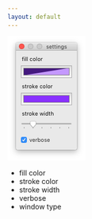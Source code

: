 ```yaml
---
layout: default
---
```


![](images/settings.png)

- fill color
- stroke color
- stroke width
- verbose
- window type
